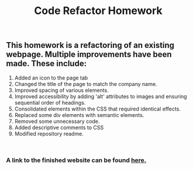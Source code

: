 <h1 style= "text-align: center;">Code Refactor Homework</h1>
<br>
<h2>This homework is a refactoring of an existing webpage. Multiple improvements have been made. These include:</h2>
<ol>
    <li>Added an icon to the page tab</li>
    <li>Changed the title of the page to match the company name.</li>
    <li>Improved spacing of various elements.</li>
    <li>Improved accessibility by adding 'alt' attributes to images and ensuring sequential order of headings.</li>
    <li>Consolidated elements within the CSS that required identical effects.</li>
    <li>Replaced some div elements with semantic elements.</li>
    <li>Removed some unnecessary code.</li>
    <li>Added descriptive comments to CSS</li>
    <li>Modified repository readme.</li>
</ol>
<br>
<h3>A link to the finished website can be found <a href="https://joegreenwoodjr.github.io/code_refactor/">here.</h3>


